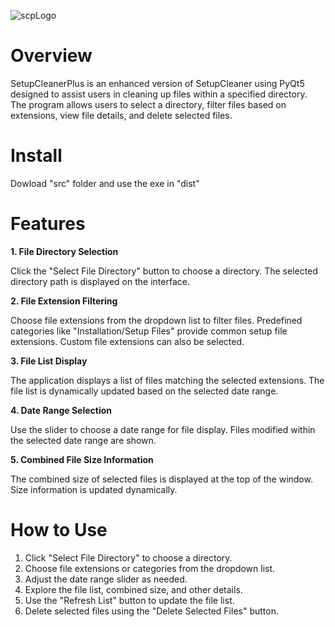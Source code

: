 ![scpLogo](https://github.com/urboirad/SetupCleanerPlus/assets/97897450/1bf45aba-a3d4-4ac4-94ca-d18b69fcc5b0)

# Overview

SetupCleanerPlus is an enhanced version of SetupCleaner using PyQt5 designed to assist users in cleaning up files within a specified directory. The program allows users to select a directory, filter files based on extensions, view file details, and delete selected files.

# Install
Dowload "src" folder and use the exe in "dist"

# Features

**1. File Directory Selection**

Click the "Select File Directory" button to choose a directory.
The selected directory path is displayed on the interface.

**2. File Extension Filtering**

Choose file extensions from the dropdown list to filter files.
Predefined categories like "Installation/Setup Files" provide common setup file extensions.
Custom file extensions can also be selected.

**3. File List Display**

The application displays a list of files matching the selected extensions.
The file list is dynamically updated based on the selected date range.

**4. Date Range Selection**

Use the slider to choose a date range for file display.
Files modified within the selected date range are shown.

**5. Combined File Size Information**

The combined size of selected files is displayed at the top of the window.
Size information is updated dynamically.

# How to Use
1. Click "Select File Directory" to choose a directory.
2. Choose file extensions or categories from the dropdown list.
3. Adjust the date range slider as needed.
4. Explore the file list, combined size, and other details.
5. Use the "Refresh List" button to update the file list.
6. Delete selected files using the "Delete Selected Files" button.
